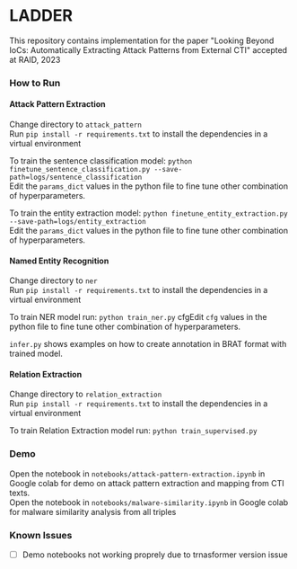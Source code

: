 # LADDER

This repository contains implementation for the paper "Looking Beyond IoCs: Automatically Extracting Attack Patterns from External CTI" accepted at RAID, 2023


### How to Run

#### Attack Pattern Extraction
Change directory to `attack_pattern`  
Run `pip install -r requirements.txt` to install the dependencies in a virtual environment

To train the sentence classification model: `python finetune_sentence_classification.py --save-path=logs/sentence_classification`  
Edit the `params_dict` values in the python file to fine tune other combination of hyperparameters.

To train the entity extraction model: `python finetune_entity_extraction.py --save-path=logs/entity_extraction`  
Edit the `params_dict` values in the python file to fine tune other combination of hyperparameters.


#### Named Entity Recognition
Change directory to `ner`  
Run `pip install -r requirements.txt` to install the dependencies in a virtual environment

To train NER model run: `python train_ner.py`
cfgEdit `cfg` values in the python file to fine tune other combination of hyperparameters.

`infer.py` shows examples on how to create annotation in BRAT format with trained model.


#### Relation Extraction
Change directory to `relation_extraction`  
Run `pip install -r requirements.txt` to install the dependencies in a virtual environment

To train Relation Extraction model run: `python train_supervised.py`  

### Demo
Open the notebook in `notebooks/attack-pattern-extraction.ipynb` in Google colab for demo on attack pattern extraction and mapping from CTI texts.   
Open the notebook in `notebooks/malware-similarity.ipynb` in Google colab for malware similarity analysis from all triples
 

### Known Issues
- [ ] Demo notebooks not working proprely due to trnasformer version issue